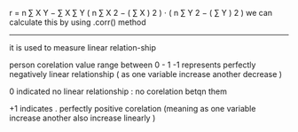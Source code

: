  r = n ∑ X Y − ∑ X ∑ Y ( n ∑ X 2 − ( ∑ X ) 2 ) ⋅ ( n ∑ Y 2 − ( ∑ Y ) 2 )
 we can calculate this by using .corr() method 

 -----------------------------------

it is used to measure linear relation-ship 


person corelation value range between 0 - 1 
-1 represents perfectly negatively linear relationship 
( as one variable increase another decrease )


0 indicated no linear relationship : no corelation betqn them 

+1 indicates . perfectly positive corelation  (meaning as one variable increase another also increase linearly )